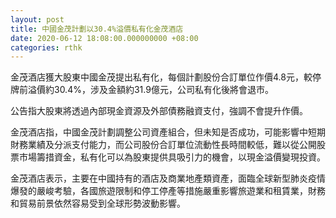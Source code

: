 ```yaml
---
layout: post
title: 中國金茂計劃以30.4%溢價私有化金茂酒店
date: 2020-06-12 18:08:00.000000000 +08:00
categories: rthk
---
```


金茂酒店獲大股東中國金茂提出私有化，每個計劃股份合訂單位作價4.8元，較停牌前溢價約30.4%，涉及金額約31.9億元，公司私有化後將會退市。

公告指大股東將透過內部現金資源及外部債務融資支付，強調不會提升作價。

金茂酒店指，中國金茂計劃調整公司資產組合，但未知是否成功，可能影響中短期財務業績及分派支付能力，而公司股份合訂單位流動性長時間較低，難以從公開股票市場籌措資金，私有化可以為股東提供具吸引力的機會，以現金溢價變現投資。

金茂酒店表示，主要在中國持有的酒店及商業地產類資產，面臨全球新型肺炎疫情爆發的嚴峻考驗，各國旅遊限制和停工停產等措施嚴重影響旅遊業和租賃業，財務和貿易前景依然容易受到全球形勢波動影響。
